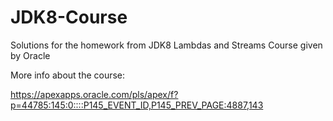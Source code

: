 # JDK8-Course
Solutions for the homework from JDK8 Lambdas and Streams Course given by Oracle

More info about the course:

https://apexapps.oracle.com/pls/apex/f?p=44785:145:0::::P145_EVENT_ID,P145_PREV_PAGE:4887,143

